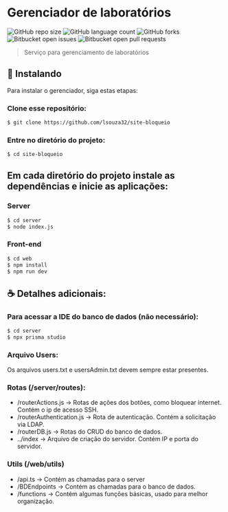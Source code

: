 # Gerenciador de laboratórios

![GitHub repo size](https://img.shields.io/github/repo-size/lsouza32/site-bloqueio?style=for-the-badge)
![GitHub language count](https://img.shields.io/github/languages/count/lsouza32/site-bloqueio?style=for-the-badge)
![GitHub forks](https://img.shields.io/github/forks/lsouza32/site-bloqueio?style=for-the-badge)
![Bitbucket open issues](https://img.shields.io/bitbucket/issues/lsouza32/site-bloqueio?style=for-the-badge)
![Bitbucket open pull requests](https://img.shields.io/bitbucket/pr-raw/lsouza32/site-bloqueio?style=for-the-badge)


> Serviço para gerenciamento de laboratórios

## 🚀 Instalando 

Para instalar o gerenciador, siga estas etapas:

### Clone esse repositório:
```bash
$ git clone https://github.com/lsouza32/site-bloqueio
```

### Entre no diretório do projeto:
```bash
$ cd site-bloqueio
```

## Em cada diretório do projeto instale as dependências e inicie as aplicações:

### Server
```bash
$ cd server
$ node index.js
```

### Front-end
```bash
$ cd web
$ npm install
$ npm run dev
```

## ☕ Detalhes adicionais:

### Para acessar a IDE do banco de dados (não necessário):
```bash
$ cd server
$ npx prisma studio
```

### Arquivo Users:
Os arquivos users.txt e usersAdmin.txt devem sempre estar presentes.

### Rotas (/server/routes):
- /routerActions.js -> Rotas de ações dos botões, como bloquear internet. Contém o ip de acesso SSH.
- /routerAuthentication.js -> Rota de autenticação. Contém a solicitação via LDAP.
- /routerDB.js -> Rotas do CRUD do banco de dados.
- ../index -> Arquivo de criação do servidor. Contém IP e porta do servidor.

### Utils (/web/utils)
- /api.ts -> Contém as chamadas para o server
- /BDEndpoints -> Contém as chamadas para o banco de dados.
- /functions -> Contém algumas funções básicas, usado para melhor organização.

